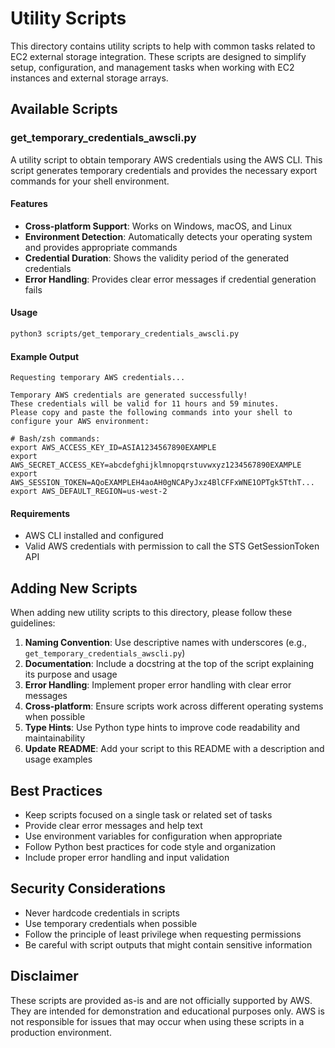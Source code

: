 # Utility Scripts

This directory contains utility scripts to help with common tasks related to EC2 external storage integration. These scripts are designed to simplify setup, configuration, and management tasks when working with EC2 instances and external storage arrays.

## Available Scripts

### get_temporary_credentials_awscli.py

A utility script to obtain temporary AWS credentials using the AWS CLI. This script generates temporary credentials and provides the necessary export commands for your shell environment.

#### Features

- **Cross-platform Support**: Works on Windows, macOS, and Linux
- **Environment Detection**: Automatically detects your operating system and provides appropriate commands
- **Credential Duration**: Shows the validity period of the generated credentials
- **Error Handling**: Provides clear error messages if credential generation fails

#### Usage

```bash
python3 scripts/get_temporary_credentials_awscli.py
```

#### Example Output

```
Requesting temporary AWS credentials...

Temporary AWS credentials are generated successfully!
These credentials will be valid for 11 hours and 59 minutes.
Please copy and paste the following commands into your shell to configure your AWS environment:

# Bash/zsh commands:
export AWS_ACCESS_KEY_ID=ASIA1234567890EXAMPLE
export AWS_SECRET_ACCESS_KEY=abcdefghijklmnopqrstuvwxyz1234567890EXAMPLE
export AWS_SESSION_TOKEN=AQoEXAMPLEH4aoAH0gNCAPyJxz4BlCFFxWNE1OPTgk5TthT...
export AWS_DEFAULT_REGION=us-west-2
```

#### Requirements

- AWS CLI installed and configured
- Valid AWS credentials with permission to call the STS GetSessionToken API

## Adding New Scripts

When adding new utility scripts to this directory, please follow these guidelines:

1. **Naming Convention**: Use descriptive names with underscores (e.g., `get_temporary_credentials_awscli.py`)
2. **Documentation**: Include a docstring at the top of the script explaining its purpose and usage
3. **Error Handling**: Implement proper error handling with clear error messages
4. **Cross-platform**: Ensure scripts work across different operating systems when possible
5. **Type Hints**: Use Python type hints to improve code readability and maintainability
6. **Update README**: Add your script to this README with a description and usage examples

## Best Practices

- Keep scripts focused on a single task or related set of tasks
- Provide clear error messages and help text
- Use environment variables for configuration when appropriate
- Follow Python best practices for code style and organization
- Include proper error handling and input validation

## Security Considerations

- Never hardcode credentials in scripts
- Use temporary credentials when possible
- Follow the principle of least privilege when requesting permissions
- Be careful with script outputs that might contain sensitive information

## Disclaimer

These scripts are provided as-is and are not officially supported by AWS. They are intended for demonstration and educational purposes only. AWS is not responsible for issues that may occur when using these scripts in a production environment.
